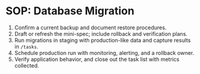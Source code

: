 # SOP: Database Migration

1. Confirm a current backup and document restore procedures.
2. Draft or refresh the mini-spec; include rollback and verification plans.
3. Run migrations in staging with production-like data and capture results in `/tasks`.
4. Schedule production run with monitoring, alerting, and a rollback owner.
5. Verify application behavior, and close out the task list with metrics collected.
